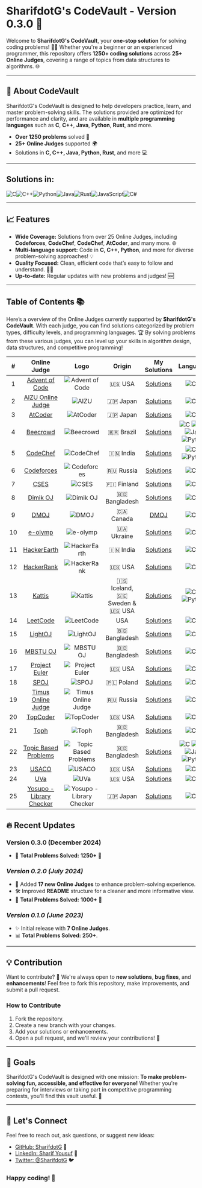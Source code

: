 # **SharifdotG's CodeVault - Version 0.3.0** 🚀

Welcome to **SharifdotG's CodeVault**, your **one-stop solution** for solving coding problems! 🧑‍💻 Whether you're a beginner or an experienced programmer, this repository offers **1250+ coding solutions** across **25+ Online Judges**, covering a range of topics from data structures to algorithms. 🌐

---

## 💼 **About CodeVault**

SharifdotG's CodeVault is designed to help developers practice, learn, and master problem-solving skills. The solutions provided are optimized for performance and clarity, and are available in **multiple programming languages** such as **C**, **C++**, **Java**, **Python**, **Rust**, and more.

- **Over 1250 problems** solved 🧩
- **25+ Online Judges** supported 🌍
- Solutions in **C, C++, Java, Python, Rust**, and more 💻

---

## **Solutions in:**

<div style="display: flex; flex-wrap: wrap;">
  <img src="https://img.icons8.com/color/48/000000/c-programming.png" alt="C" />
  <img src="https://img.icons8.com/color/48/000000/c-plus-plus-logo.png" alt="C++" />
  <img src="https://img.icons8.com/color/48/000000/python.png" alt="Python" />
  <img src="https://img.icons8.com/color/48/000000/java-coffee-cup-logo.png" alt="Java" />
  <img src="https://img.icons8.com/color/48/000000/rust.png" alt="Rust" />
  <img src="https://img.icons8.com/color/48/000000/javascript.png" alt="JavaScript" />
  <img src="https://img.icons8.com/color/48/000000/c-sharp-logo-2.png" alt="C#" />
</div>

---

## **📈 Features**

- **Wide Coverage:** Solutions from over 25 Online Judges, including **Codeforces**, **CodeChef**, **CodeChef**, **AtCoder**, and many more. 🌐
- **Multi-language support:** Code in **C, C++, Python**, and more for diverse problem-solving approaches! 💡
- **Quality Focused:** Clean, efficient code that’s easy to follow and understand. 🧑‍🏫
- **Up-to-date:** Regular updates with new problems and judges! 🆕

---

## **Table of Contents 📚**

Here’s a overview of the Online Judges currently supported by **SharifdotG's CodeVault**. With each judge, you can find solutions categorized by problem types, difficulty levels, and programming languages. 🏆 By solving problems from these various judges, you can level up your skills in algorithm design, data structures, and competitive programming!

| **#** | **Online Judge** | **Logo** | **Origin** | **My Solutions** | **Languages** | **Total Solved** |
| :---: | :---------------: | :------: | :--------: | :---------------: | :------------: | :--------------: |
| 1 | [Advent of Code](https://adventofcode.com/) | ![Advent of Code](https://img.shields.io/badge/Advent%20of%20Code-0A0A23?style=for-the-badge&logo=adventofcode&logoColor=white) | 🇺🇸 USA | [Solutions](Advent%20of%20Code) | ![C++](https://img.shields.io/badge/C%2B%2B-%2300599C.svg?style=for-the-badge&logo=c%2B%2B&logoColor=white) | 0 |
| 2 | [AIZU Online Judge](https://onlinejudge.u-aizu.ac.jp/) | ![AIZU](https://img.shields.io/badge/AIZU%20Online%20Judge-ffffff?style=for-the-badge&logo=aizu%20online%20judge&logoColor=black) | 🇯🇵 Japan | [Solutions](AIZU%20Online%20Judge) | ![C++](https://img.shields.io/badge/C%2B%2B-%2300599C.svg?style=for-the-badge&logo=c%2B%2B&logoColor=white) | 42 |
| 3 | [AtCoder](https://atcoder.jp/) | ![AtCoder](https://img.shields.io/badge/AtCoder-051B1C?style=for-the-badge&logo=atcoder&logoColor=white) | 🇯🇵 Japan | [Solutions](AtCoder) | ![C++](https://img.shields.io/badge/C%2B%2B-%2300599C.svg?style=for-the-badge&logo=c%2B%2B&logoColor=white) | 20 |
| 4 | [Beecrowd](https://beecrowd.com.br/) | ![Beecrowd](https://img.shields.io/badge/Beecrowd-5B21B9?style=for-the-badge&logo=beecrowd&logoColor=white) | 🇧🇷 Brazil | [Solutions](Beecrowd) | ![C](https://img.shields.io/badge/C-%2300599C.svg?style=for-the-badge&logo=c&logoColor=white) ![C++](https://img.shields.io/badge/C%2B%2B-%2300599C.svg?style=for-the-badge&logo=c%2B%2B&logoColor=white) ![Java](https://img.shields.io/badge/Java-%23ED8B00.svg?style=for-the-badge&logo=java&logoColor=white) ![Python](https://img.shields.io/badge/Python-%233776AB.svg?style=for-the-badge&logo=python&logoColor=white) | 215 |
| 5 | [CodeChef](https://www.codechef.com/) | ![CodeChef](https://img.shields.io/badge/CodeChef-5B4638?style=for-the-badge&logo=codechef&logoColor=white) | 🇮🇳 India | [Solutions](CodeChef) | ![C++](https://img.shields.io/badge/C%2B%2B-%2300599C.svg?style=for-the-badge&logo=c%2B%2B&logoColor=white) ![Python](https://img.shields.io/badge/Python-%233776AB.svg?style=for-the-badge&logo=python&logoColor=white) | 112 |
| 6 | [Codeforces](https://codeforces.com/) | ![Codeforces](https://img.shields.io/badge/Codeforces-1F8ACB?style=for-the-badge&logo=codeforces&logoColor=white) | 🇷🇺 Russia | [Solutions](Codeforces) | ![C++](https://img.shields.io/badge/C%2B%2B-%2300599C.svg?style=for-the-badge&logo=c%2B%2B&logoColor=white) | 209 |
| 7 | [CSES](https://cses.fi/problemset/) | ![CSES](https://img.shields.io/badge/CSES-F0FF00?style=for-the-badge&logo=cses&logoColor=white) | 🇫🇮 Finland | [Solutions](CSES) | ![C++](https://img.shields.io/badge/C%2B%2B-%2300599C.svg?style=for-the-badge&logo=c%2B%2B&logoColor=white) | 14 |
| 8 | [Dimik OJ](https://dimikoj.com/) | ![Dimik OJ](https://img.shields.io/badge/Dimik%20OJ-13DA41?style=for-the-badge&logoColor=white) | 🇧🇩 Bangladesh | [Solutions](Dimik%20OJ) | ![C++](https://img.shields.io/badge/C%2B%2B-%2300599C.svg?style=for-the-badge&logo=c%2B%2B&logoColor=white) | 52 (Done!) |
| 9 | [DMOJ](https://dmoj.ca/) | ![DMOJ](https://img.shields.io/badge/DMOJ-D6D830?style=for-the-badge&logoColor=white) | 🇨🇦 Canada | [DMOJ](DMOJ) | ![C++](https://img.shields.io/badge/C%2B%2B-%2300599C.svg?style=for-the-badge&logo=c%2B%2B&logoColor=white) | 4 |
| 10 | [e-olymp](https://basecamp.eolymp.com/) | ![e-olymp](https://img.shields.io/badge/e--olymp-21BD7E?style=for-the-badge&logoColor=white) | 🇺🇦 Ukraine |  [Solutions](e-olymp) | ![C++](https://img.shields.io/badge/C%2B%2B-%2300599C.svg?style=for-the-badge&logo=c%2B%2B&logoColor=white) | 2 |
| 11 | [HackerEarth](https://www.hackerearth.com/) | ![HackerEarth](https://img.shields.io/badge/HackerEarth-323754?style=for-the-badge&logo=hackerearth&logoColor=white) | 🇮🇳 India | [Solutions](HackerEarth) | ![C++](https://img.shields.io/badge/C%2B%2B-%2300599C.svg?style=for-the-badge&logo=c%2B%2B&logoColor=white) | 0 |
| 12 | [HackerRank](https://www.hackerrank.com/) | ![HackerRank](https://img.shields.io/badge/HackerRank-2EC866?style=for-the-badge&logo=hackerrank&logoColor=white) | 🇺🇸 USA | [Solutions](HackerRank) | ![C++](https://img.shields.io/badge/C%2B%2B-%2300599C.svg?style=for-the-badge&logo=c%2B%2B&logoColor=white) | 98 |
| 13 | [Kattis](https://open.kattis.com/) | ![Kattis](https://img.shields.io/badge/Kattis-E78006?style=for-the-badge&logo=kattis&logoColor=white) | 🇮🇸 Iceland, 🇸🇪 Sweden & 🇺🇸 USA | [Solutions](Kattis) | ![C++](https://img.shields.io/badge/C%2B%2B-%2300599C.svg?style=for-the-badge&logo=c%2B%2B&logoColor=white) ![Python](https://img.shields.io/badge/Python-%233776AB.svg?style=for-the-badge&logo=python&logoColor=white) | 265 |
| 14 | [LeetCode](https://leetcode.com/) | ![LeetCode](https://img.shields.io/badge/LeetCode-FFA116?style=for-the-badge&logo=leetcode&logoColor=white) | USA | [Solutions](LeetCode) | ![C++](https://img.shields.io/badge/C%2B%2B-%2300599C.svg?style=for-the-badge&logo=c%2B%2B&logoColor=white) | 1 |
| 15 | [LightOJ](http://lightoj.com/) | ![LightOJ](https://img.shields.io/badge/LightOJ-9B00FF?style=for-the-badge&logoColor=white) | 🇧🇩 Bangladesh | [Solutions](LightOJ) | ![C++](https://img.shields.io/badge/C%2B%2B-%2300599C.svg?style=for-the-badge&logo=c%2B%2B&logoColor=white) | 62 |
| 16 | [MBSTU OJ](http://103.28.121.75/) | ![MBSTU OJ](https://img.shields.io/badge/MBSTU%20OJ-848484?style=for-the-badge&logoColor=white) | 🇧🇩 Bangladesh | [Solutions](/MBSTU%20OJ/) | ![C++](https://img.shields.io/badge/C%2B%2B-%2300599C.svg?style=for-the-badge&logo=c%2B%2B&logoColor=white) | 4 |
| 17 | [Project Euler](https://projecteuler.net/) | ![Project Euler](https://img.shields.io/badge/Project%20Euler-F99626?style=for-the-badge&logo=project%20euler&logoColor=white) | 🇺🇸 USA | [Solutions](/Project%20Euler/) | ![C++](https://img.shields.io/badge/C%2B%2B-%2300599C.svg?style=for-the-badge&logo=c%2B%2B&logoColor=white) | 3 |
| 18 | [SPOJ](https://www.spoj.com/) | ![SPOJ](https://img.shields.io/badge/SPOJ-0B67D0?style=for-the-badge&logo=spoj&logoColor=white) | 🇵🇱 Poland | [Solutions](SPOJ) | ![C++](https://img.shields.io/badge/C%2B%2B-%2300599C.svg?style=for-the-badge&logo=c%2B%2B&logoColor=white) | 3 |
| 19 | [Timus Online Judge](https://acm.timus.ru/) | ![Timus Online Judge](https://img.shields.io/badge/Timus%20Online%20Judge-3466F6?style=for-the-badge&logo=timus%20online%20judge&logoColor=white) | 🇷🇺 Russia | [Solutions](/Timus/) | ![C++](https://img.shields.io/badge/C%2B%2B-%2300599C.svg?style=for-the-badge&logo=c%2B%2B&logoColor=white) | 17 |
| 20 | [TopCoder](https://arena.topcoder.com/#/u/dashboard) | ![TopCoder](https://img.shields.io/badge/TopCoder-9FE210?style=for-the-badge&logo=topcoder&logoColor=white) | 🇺🇸 USA | [Solutions](TopCoder) | ![C++](https://img.shields.io/badge/C%2B%2B-%2300599C.svg?style=for-the-badge&logo=c%2B%2B&logoColor=white) | 0 |
| 21 | [Toph](https://toph.co/) | ![Toph](https://img.shields.io/badge/Toph-FFFFFF?style=for-the-badge&logo=toph&logoColor=white) | 🇧🇩 Bangladesh | [Solutions](Toph) | ![C++](https://img.shields.io/badge/C%2B%2B-%2300599C.svg?style=for-the-badge&logo=c%2B%2B&logoColor=white) | 32 |
| 22 | [Topic Based Problems](https://docs.google.com/document/d/17YamB4P5xWlnLGKSzF9l5AhkaTaYb4vCJhbh_S_FrFA/edit?usp=sharing) | ![Topic Based Problems](https://img.shields.io/badge/Topic%20Based%20Problems-000000?style=for-the-badge&logoColor=white) | 🇧🇩 Bangladesh | [Solutions](/Topic%20Based%20Problems/) | ![C](https://img.shields.io/badge/C-%2300599C.svg?style=for-the-badge&logo=c&logoColor=white) ![C++](https://img.shields.io/badge/C%2B%2B-%2300599C.svg?style=for-the-badge&logo=c%2B%2B&logoColor=white) ![Java](https://img.shields.io/badge/Java-%23ED8B00.svg?style=for-the-badge&logo=java&logoColor=white) ![Python](https://img.shields.io/badge/Python-%233776AB.svg?style=for-the-badge&logo=python&logoColor=white) | 22 |
| 23 | [USACO](http://www.usaco.org/) | ![USACO](https://img.shields.io/badge/USACO-0100A1?style=for-the-badge&logo=usaco&logoColor=white) | 🇺🇸 USA | [Solutions](USACO) | ![C++](https://img.shields.io/badge/C%2B%2B-%2300599C.svg?style=for-the-badge&logo=c%2B%2B&logoColor=white) | 0 |
| 24 | [UVa](https://onlinejudge.org/) | ![UVa](https://img.shields.io/badge/UVa-FF0069?style=for-the-badge&logo=uva&logoColor=white) | 🇺🇸 USA | [Solutions](UVa) | ![C++](https://img.shields.io/badge/C%2B%2B-%2300599C.svg?style=for-the-badge&logo=c%2B%2B&logoColor=white) | 57 |
| 25 | [Yosupo - Library Checker](https://judge.yosupo.jp/) | ![Yosupo - Library Checker](https://img.shields.io/badge/Yosupo%20-%20Library%20Checker-4066FF?style=for-the-badge&logoColor=white) | 🇯🇵 Japan | [Solutions](/Yosupo%20-%20Library%20Checker/) | ![C++](https://img.shields.io/badge/C%2B%2B-%2300599C.svg?style=for-the-badge&logo=c%2B%2B&logoColor=white) | 3 |

## **🔥 Recent Updates**

### **Version 0.3.0 (December 2024)**

- 🎯 **Total Problems Solved:** **1250+** 🎉

### *Version 0.2.0 (July 2024)*

- 🚀 Added **17 new Online Judges** to enhance problem-solving experience.
- 🛠️ Improved **README** structure for a cleaner and more informative view.
- 🎯 **Total Problems Solved:** **1000+** 🎉

### *Version 0.1.0 (June 2023)*

- ✨ Initial release with **7 Online Judges**.
- 📊 **Total Problems Solved:** **250+**.

---

## **💡 Contribution**

Want to contribute? 🤝 We're always open to **new solutions**, **bug fixes**, and **enhancements**! Feel free to fork this repository, make improvements, and submit a pull request.

### **How to Contribute**

1. Fork the repository.
2. Create a new branch with your changes.
3. Add your solutions or enhancements.
4. Open a pull request, and we'll review your contributions! 🎉

---

## **🎯 Goals**

SharifdotG's CodeVault is designed with one mission: **To make problem-solving fun, accessible, and effective for everyone!** Whether you're preparing for interviews or taking part in competitive programming contests, you'll find this vault useful. 🔐

---

## **💬 Let's Connect**

Feel free to reach out, ask questions, or suggest new ideas:

- [GitHub: SharifdotG](https://github.com/SharifdotG) 🌟
- [LinkedIn: Sharif Yousuf](https://www.linkedin.com/in/sharifdotg/) 💼
- [Twitter: @SharifdotG](https://twitter.com/SharifdotG) 🐦

### **Happy coding! 🚀**
